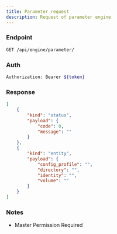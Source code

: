 ```yaml
---
title: Parameter request
description: Request of parameter engine
---
```


### Endpoint

```bash
GET /api/engine/parameter/
```

### Auth

```bash
Authorization: Bearer ${token}
```

### Response

```json [Json]
[
    {
        "kind": "status",
        "payload": {
            "code": 0,
            "message": ""
        }
    },
    {
        "kind": "entity",
        "payload": {
            "config_profile": "",
            "directory": "",
            "identity": "",
            "volume": ""
        }
    }
]
```

### Notes

- Master Permission Required

